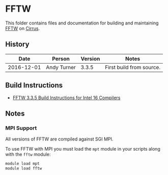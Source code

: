 FFTW
====

This folder contains files and documentation for building and maintaining
[FFTW](http://www.fftw.org) on [Cirrus](http://www.epcc.ed.ac.uk/cirus).

History
-------

Date | Person | Version | Notes
---- | -------|---------|------
2016-12-01 | Andy Turner | 3.3.5 | First build from source.

Build Instructions
------------------

* [FFTW 3.3.5 Build Instructions for Intel 16 Compilers](build_fftw_335_intel16.md)

Notes
-----

### MPI Support

All versions of FFTW are compiled against SGI MPI.

To use FFTW with MPI you must load the `mpt` module in your scripts
along with the `fftw` module:

```bash
module load mpt
module load fftw
```


